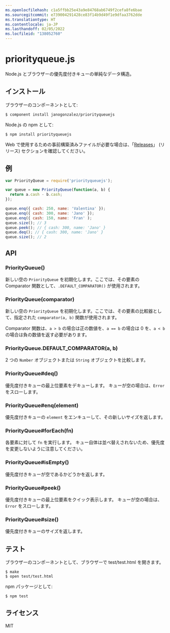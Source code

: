 ```yaml
---
ms.openlocfilehash: c1a5ffbb25e43a9e84768ab6749f2cefa8fe6bae
ms.sourcegitcommit: e739004291428ce83f14b9d49f1e9dfaa3762dde
ms.translationtype: HT
ms.contentlocale: ja-JP
ms.lasthandoff: 02/05/2022
ms.locfileid: "138052760"
---
```

# <a name="priorityqueuejs"></a>priorityqueue.js

Node.js とブラウザーの優先度付きキューの単純なデータ構造。

## <a name="installation"></a>インストール

ブラウザーのコンポーネントとして:

```
$ component install janogonzalez/priorityqueuejs
```

Node.js の npm として:

```
$ npm install priorityqueuejs
```

Web で使用するための事前構築済みファイルが必要な場合は、「[Releases](
https://github.com/janogonzalez/priorityqueuejs/releases)」 (リリース) セクションを確認してください。

## <a name="example"></a>例

```js
var PriorityQueue = require('priorityqueuejs');

var queue = new PriorityQueue(function(a, b) {
  return a.cash - b.cash;
});

queue.enq({ cash: 250, name: 'Valentina' });
queue.enq({ cash: 300, name: 'Jano' });
queue.enq({ cash: 150, name: 'Fran' );
queue.size(); // 3
queue.peek(); // { cash: 300, name: 'Jano' }
queue.deq(); // { cash: 300, name: 'Jano' }
queue.size(); // 2
```

## <a name="api"></a>API

### <a name="priorityqueue"></a>PriorityQueue()

新しい空の `PriorityQueue` を初期化します。ここでは、その要素の Comparator 関数として、`.DEFAULT_COMPARATOR()` が使用されます。

### <a name="priorityqueuecomparator"></a>PriorityQueue(comparator)

新しい空の `PriorityQueue` を初期化します。ここでは、その要素の比較器として、指定された `comparator(a, b)` 関数が使用されます。

Comparator 関数は、`a > b` の場合は正の数値を、`a == b` の場合は 0 を、`a < b` の場合は負の数値を返す必要があります。

### <a name="priorityqueuedefault_comparatora-b"></a>PriorityQueue.DEFAULT_COMPARATOR(a, b)

2 つの `Number` オブジェクトまたは `String` オブジェクトを比較します。

### <a name="priorityqueuedeq"></a>PriorityQueue#deq()

優先度付きキューの最上位要素をデキューします。
キューが空の場合は、`Error` をスローします。

### <a name="priorityqueueenqelement"></a>PriorityQueue#enq(element)

優先度付きキューの `element` をエンキューして、その新しいサイズを返します。

### <a name="priorityqueueforeachfn"></a>PriorityQueue#forEach(fn)

各要素に対して `fn` を実行します。 キュー自体は並べ替えされないため、優先度を変更しないように注意してください。

### <a name="priorityqueueisempty"></a>PriorityQueue#isEmpty()

優先度付きキューが空であるかどうかを返します。

### <a name="priorityqueuepeek"></a>PriorityQueue#peek()

優先度付きキューの最上位要素をクイック表示します。
キューが空の場合は、`Error` をスローします。

### <a name="priorityqueuesize"></a>PriorityQueue#size()

優先度付きキューのサイズを返します。

## <a name="testing"></a>テスト

ブラウザーのコンポーネントとして、ブラウザーで test/test.html を開きます。

```
$ make
$ open test/test.html
```

npm パッケージとして:

```
$ npm test
```

## <a name="licence"></a>ライセンス

MIT
